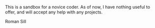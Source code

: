 This is a sandbox for a novice coder. As of now, I have nothing useful to offer, and will accept any help with any projects.

Roman Sill
